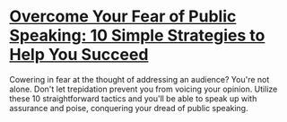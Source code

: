 
# [Overcome Your Fear of Public Speaking: 10 Simple Strategies to Help You Succeed](https://www.mindhaste.com/t/public-speaking-anxiety/overcome-your-fear-of-public-speaking-10-simple-strategies-to-help-you-succeed-560)

Cowering in fear at the thought of addressing an audience? You're not alone. Don't let trepidation prevent you from voicing your opinion. Utilize these 10 straightforward tactics and you'll be able to speak up with assurance and poise, conquering your dread of public speaking.
    